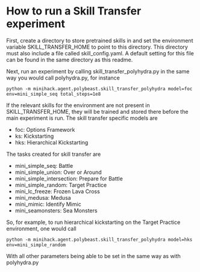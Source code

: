 <h1>How to run a Skill Transfer experiment</h1>
First, create a directory to store pretrained skills in and set the environment variable SKILL_TRANSFER_HOME to point to this directory.
This directory must also include a file called skill_config.yaml.  A default setting for this file can be found in the same directory as this readme.

Next, run an experiment by calling skill_transfer_polyhydra.py in the same way you would call polyhydra.py, for instance
```
python -m minihack.agent.polybeast.skill_transfer_polyhydra model=foc env=mini_simple_seq total_steps=1e8
```

If the relevant skills for the environment are not present in SKILL_TRANSFER_HOME, they will be trained and stored there before the main experiment is run.
The skill transfer specific models are
<ul>
  <li>foc: Options Framework</li>
  <li>ks: Kickstarting</li>
  <li>hks: Hierarchical Kickstarting</li>
</ul>

The tasks created for skill transfer are
<ul>
  <li>mini_simple_seq: Battle</li>
  <li>mini_simple_union: Over or Around</li>
  <li>mini_simple_intersection: Prepare for Battle</li>
  <li>mini_simple_random: Target Practice</li>
  <li>mini_lc_freeze: Frozen Lava Cross</li>
  <li>mini_medusa: Medusa</li>
  <li>mini_mimic: Identify Mimic</li>
  <li>mini_seamonsters: Sea Monsters</li>
</ul>

So, for example, to run hierarchical kickstarting on the Target Practice environment, one would call
```
python -m minihack.agent.polybeast.skill_transfer_polyhydra model=hks env=mini_simple_random
```
With all other parameters being able to be set in the same way as with polyhydra.py
